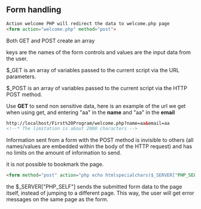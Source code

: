 ## Form handling

```html
Action welcome PHP will redirect the data to welcome.php page
<form action="welcome.php" method="post">
```

Both GET and POST create an array 

keys are the names of the form controls and values are the input data from the user.

$_GET is an array of variables passed to the current script via the URL parameters.

$_POST is an array of variables passed to the current script via the HTTP POST method.

Use **GET** to send non sensitive data, here is an example of the url we get when using get, and entering "aa" in the **name** and "aa" in the **email**

```html
http://localhost/First%20Program/welcome.php?name=aa&email=aa
<!--* The limitation is about 2000 characters -->
```

Information sent from a form with the POST method is invisible to others (all names/values are embedded within the body of the HTTP request) and has no limits on the amount of information to send.

it is not possible to bookmark the page.


```html
<form method="post" action="php echo htmlspecialchars($_SERVER["PHP_SELF"]);?>">
```

the $_SERVER["PHP_SELF"] sends the submitted form data to the page itself, instead of jumping to a different page. This way, the user will get error messages on the same page as the form.